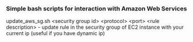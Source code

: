 ### Simple bash scripts for interaction with Amazon Web Services

update_aws_sg.sh \<security group id\> \<protocol\> \<port\> \<rule description\> - update rule in the security group of EC2 instance with your current ip (useful if you have dynamic ip)
  
